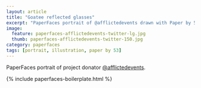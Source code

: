 ```yaml
---
layout: article
title: "Goatee reflected glasses"
excerpt: "PaperFaces portrait of @afflictedevents drawn with Paper by 53 on an iPad."
image: 
  feature: paperfaces-afflictedevents-twitter-lg.jpg
  thumb: paperfaces-afflictedevents-twitter-150.jpg
category: paperfaces
tags: [portrait, illustration, paper by 53]
---
```


PaperFaces portrait of project donator [@afflictedevents](http://twitter.com/afflictedevents).

{% include paperfaces-boilerplate.html %}